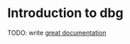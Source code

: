 # Introduction to dbg

TODO: write [great documentation](http://jacobian.org/writing/what-to-write/)
